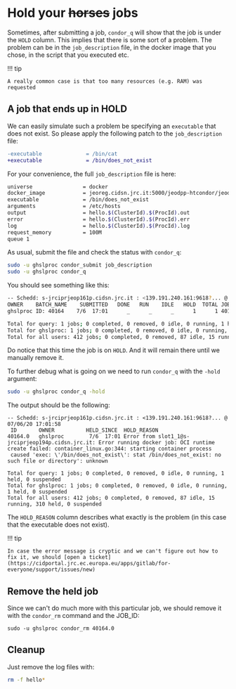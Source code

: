 # Hold your ~~horses~~ jobs

Sometimes, after submitting a job, `condor_q` will show that the job is under the `HOLD` column.
This implies that there is some sort of a problem.
The problem can be in the `job_description` file, in the docker image that you chose, in the script
that you executed etc.

!!! tip

    A really common case is that too many resources (e.g. RAM) was requested

## A job that ends up in HOLD

We can easily simulate such a problem be specifying an `executable` that does not exist. So please
apply the following patch to the `job_description` file:

```diff
-executable              = /bin/cat
+executable              = /bin/does_not_exist
```

For your convenience, the full `job_description` file is here:

``` bash
universe                = docker
docker_image            = jeoreg.cidsn.jrc.it:5000/jeodpp-htcondor/jeodpp_base_gdal_py3_deb10:1.0
executable              = /bin/does_not_exist
arguments               = /etc/hosts
output                  = hello.$(ClusterId).$(ProcId).out
error                   = hello.$(ClusterId).$(ProcId).err
log                     = hello.$(ClusterId).$(ProcId).log
request_memory          = 100M
queue 1
```

As usual, submit the file and check the status with `condor_q`:

``` bash
sudo -u ghslproc condor_submit job_description
sudo -u ghslproc condor_q
```

You should see something like this:

``` bash
-- Schedd: s-jrciprjeop161p.cidsn.jrc.it : <139.191.240.161:9618?... @ 07/06/20 17:01:53
OWNER    BATCH_NAME    SUBMITTED   DONE   RUN    IDLE   HOLD  TOTAL JOB_IDS
ghslproc ID: 40164    7/6  17:01      _      _      _      1      1 40164.0

Total for query: 1 jobs; 0 completed, 0 removed, 0 idle, 0 running, 1 held, 0 suspended
Total for ghslproc: 1 jobs; 0 completed, 0 removed, 0 idle, 0 running, 1 held, 0 suspended
Total for all users: 412 jobs; 0 completed, 0 removed, 87 idle, 15 running, 310 held, 0 suspended
```

Do notice that this time the job is on `HOLD`. And it will remain there until we manually remove it.

To further debug what is going on we need to run `condor_q` with the `-hold` argument:

``` bash
sudo -u ghslproc condor_q -hold
```

The output should be the following:

```
-- Schedd: s-jrciprjeop161p.cidsn.jrc.it : <139.191.240.161:9618?... @ 07/06/20 17:01:58
 ID       OWNER          HELD_SINCE  HOLD_REASON
40164.0   ghslproc        7/6  17:01 Error from slot1_1@s-jrciprjeop194p.cidsn.jrc.it: Error running docker job: OCI runtime create failed: container_linux.go:344: starting container process
 caused 'exec: \'/bin/does_not_exist\': stat /bin/does_not_exist: no such file or directory': unknown

Total for query: 1 jobs; 0 completed, 0 removed, 0 idle, 0 running, 1 held, 0 suspended
Total for ghslproc: 1 jobs; 0 completed, 0 removed, 0 idle, 0 running, 1 held, 0 suspended
Total for all users: 412 jobs; 0 completed, 0 removed, 87 idle, 15 running, 310 held, 0 suspended
```

The `HOLD_REASON` column describes what exactly is the problem (in this case that the executable
does not exist).

!!! tip

    In case the error message is cryptic and we can't figure out how to fix it, we should [open a ticket](https://cidportal.jrc.ec.europa.eu/apps/gitlab/for-everyone/support/issues/new)

## Remove the held job

Since we can't do much more with this particular job, we should remove it with the `condor_rm`
command and the JOB_ID:

```
sudo -u ghslproc condor_rm 40164.0
```

## Cleanup

Just remove the log files with:

``` bash
rm -f hello*
```
